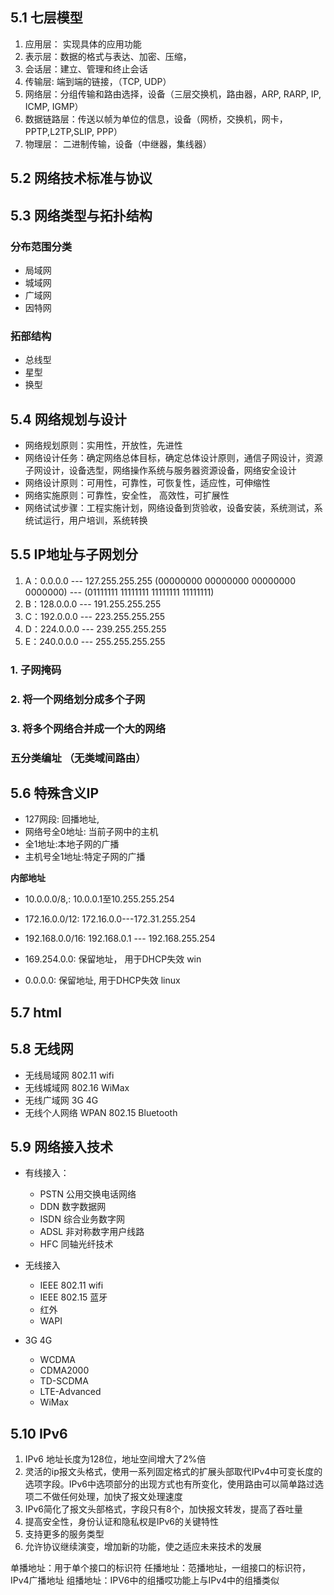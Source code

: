## 5.1 七层模型
1. 应用层： 实现具体的应用功能          
2. 表示层：数据的格式与表达、加密、压缩， 
3. 会话层：建立、管理和终止会话      
4. 传输层: 端到端的链接，（TCP, UDP）
5. 网络层：分组传输和路由选择，设备（三层交换机，路由器，ARP, RARP, IP, ICMP, IGMP）
6. 数据链路层：传送以帧为单位的信息，设备（网桥，交换机，网卡，PPTP,L2TP,SLIP, PPP）
7. 物理层： 二进制传输，设备（中继器，集线器）


## 5.2 网络技术标准与协议

## 5.3 网络类型与拓扑结构
### 分布范围分类
- 局域网
- 城域网
- 广域网
- 因特网

### 拓部结构
- 总线型
- 星型
- 换型

## 5.4 网络规划与设计
- 网络规划原则：实用性，开放性，先进性
- 网络设计任务：确定网络总体目标，确定总体设计原则，通信子网设计，资源子网设计，设备选型，网络操作系统与服务器资源设备，网络安全设计
- 网络设计原则：可用性，可靠性，可恢复性，适应性，可伸缩性
- 网络实施原则：可靠性，安全性， 高效性，可扩展性
- 网络试试步骤：工程实施计划，网络设备到货验收，设备安装，系统测试，系统试运行，用户培训，系统转换

## 5.5 IP地址与子网划分
1. A：0.0.0.0 --- 127.255.255.255 (00000000 00000000 00000000 0000000) --- (01111111 11111111 11111111 11111111)
2. B：128.0.0.0 --- 191.255.255.255
4. C：192.0.0.0 --- 223.255.255.255
5. D：224.0.0.0 --- 239.255.255.255
7. E：240.0.0.0 --- 255.255.255.255

### 1. 子网掩码

### 2. 将一个网络划分成多个子网

### 3. 将多个网络合并成一个大的网络

### 五分类编址 （无类域间路由）

## 5.6 特殊含义IP
- 127网段: 回播地址, 
- 网络号全0地址: 当前子网中的主机
- 全1地址:本地子网的广播
- 主机号全1地址:特定子网的广播

**内部地址**
- 10.0.0.0/8,: 10.0.0.1至10.255.255.254
- 172.16.0.0/12: 172.16.0.0---172.31.255.254
- 192.168.0.0/16: 192.168.0.1 --- 192.168.255.254


- 169.254.0.0: 保留地址， 用于DHCP失效 win 
- 0.0.0.0: 保留地址, 用于DHCP失效 linux

## 5.7 html

## 5.8 无线网


- 无线局域网 802.11 wifi
- 无线城域网 802.16 WiMax
- 无线广域网 3G 4G
- 无线个人网络 WPAN 802.15 Bluetooth

## 5.9 网络接入技术

- 有线接入：
  - PSTN 公用交换电话网络
  - DDN  数字数据网
  - ISDN 综合业务数字网
  - ADSL 非对称数字用户线路
  - HFC  同轴光纤技术

- 无线接入
  - IEEE 802.11 wifi
  - IEEE 802.15 蓝牙
  - 红外
  - WAPI

- 3G 4G
  - WCDMA
  - CDMA2000
  - TD-SCDMA
  - LTE-Advanced
  - WiMax

## 5.10 IPv6
1. IPv6 地址长度为128位，地址空间增大了2%倍
2. 灵活的ip报文头格式，使用一系列固定格式的扩展头部取代IPv4中可变长度的选项字段。IPv6中选项部分的出现方式也有所变化，使用路由可以简单路过选项二不做任何处理，加快了报文处理速度
3. IPv6简化了报文头部格式，字段只有8个，加快报文转发，提高了吞吐量
4. 提高安全性，身份认证和隐私权是IPv6的关键特性
5. 支持更多的服务类型
6. 允许协议继续演变，增加新的功能，使之适应未来技术的发展

单播地址：用于单个接口的标识符
任播地址：范播地址，一组接口的标识符，IPv4广播地址
组播地址：IPV6中的组播哎功能上与IPv4中的组播类似



